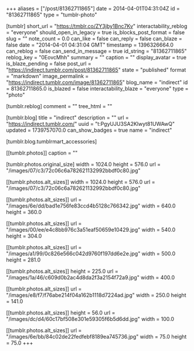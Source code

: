 +++
aliases = ["/post/81362711865"]
date = 2014-04-01T04:31:04Z
id = "81362711865"
type = "tumblr-photo"

[tumblr]
short_url = "https://tmblr.co/ZY3jby1Bnc7Kv"
interactability_reblog = "everyone"
should_open_in_legacy = true
is_blocks_post_format = false
slug = ""
note_count = 0.0
can_like = false
can_reply = false
can_blaze = false
date = "2014-04-01 04:31:04 GMT"
timestamp = 1396326664.0
can_reblog = false
can_send_in_message = true
id_string = "81362711865"
reblog_key = "0EovcMhh"
summary = ""
caption = ""
display_avatar = true
is_blaze_pending = false
post_url = "https://indirect.tumblr.com/post/81362711865"
state = "published"
format = "markdown"
image_permalink = "https://indirect.tumblr.com/image/81362711865"
blog_name = "indirect"
id = 81362711865.0
is_blazed = false
interactability_blaze = "everyone"
type = "photo"

[tumblr.reblog]
comment = ""
tree_html = ""

[tumblr.blog]
title = "indirect"
description = ""
url = "https://indirect.tumblr.com/"
uuid = "t:PgyUJU3SA2Klwyt81UWAwQ"
updated = 1739757070.0
can_show_badges = true
name = "indirect"

[tumblr.blog.tumblrmart_accessories]

[[tumblr.photos]]
caption = ""

[tumblr.photos.original_size]
width = 1024.0
height = 576.0
url = "/images/07/c3/72c06c6a782621132992bbdf0c80.jpg"

[[tumblr.photos.alt_sizes]]
width = 1024.0
height = 576.0
url = "/images/07/c3/72c06c6a782621132992bbdf0c80.jpg"

[[tumblr.photos.alt_sizes]]
url = "/images/6e/dd/bad1e756fe83ccd4b5128c766342.jpg"
width = 640.0
height = 360.0

[[tumblr.photos.alt_sizes]]
url = "/images/00/ee/e4c8bb976c3a51eaf50659e10429.jpg"
width = 540.0
height = 304.0

[[tumblr.photos.alt_sizes]]
url = "/images/a1/99/0c826e566c042d9760f197dd6e2e.jpg"
width = 500.0
height = 281.0

[[tumblr.photos.alt_sizes]]
height = 225.0
url = "/images/1a/46/c609d0b2ac4d8da2f3a2154f72a9.jpg"
width = 400.0

[[tumblr.photos.alt_sizes]]
url = "/images/e8/f7/f76abe214f04a162b1118d7224ad.jpg"
width = 250.0
height = 141.0

[[tumblr.photos.alt_sizes]]
height = 56.0
url = "/images/dc/d4/60c17bf508e301e59305f6b5d6dd.jpg"
width = 100.0

[[tumblr.photos.alt_sizes]]
url = "/images/6e/bb/84c02de22fedfebf8189ea745736.jpg"
width = 75.0
height = 75.0
+++

